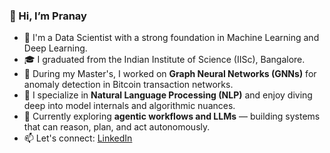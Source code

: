 ### 👋 Hi, I’m Pranay

- 💼 I'm a Data Scientist with a strong foundation in Machine Learning and Deep Learning.
- 🎓 I graduated from the Indian Institute of Science (IISc), Bangalore.
- 🔬 During my Master's, I worked on **Graph Neural Networks (GNNs)** for anomaly detection in Bitcoin transaction networks.
- 🧠 I specialize in **Natural Language Processing (NLP)** and enjoy diving deep into model internals and algorithmic nuances.
- 🤖 Currently exploring **agentic workflows and LLMs** — building systems that can reason, plan, and act autonomously.
- 📫 Let's connect: [LinkedIn](https://linkedin.com/in/pranay-pandey-085176141)

<!---
pranaypandey-cds/pranaypandey-cds is a ✨ special ✨ repository because its `README.md` (this file) appears on your GitHub profile.
You can click the Preview link to take a look at your changes.
--->
